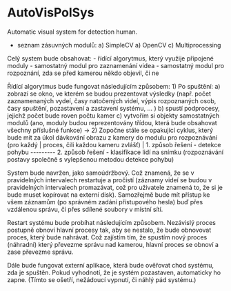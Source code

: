 # AutoVisPolSys
Automatic visual system for detection human.

- seznam zásuvných modulů:
	a) SimpleCV
	a) OpenCV
	c) Multiprocessing

Celý system bude obsahovat:
	- řídící algorytmus, který využije připojené moduly
	- samostatný modul pro zaznamenání videa
	- samostatný modul pro rozpoznání, zda se před kamerou někdo objevil, či ne

Řídící algorytmus bude fungovat následujícím způsobem:
	1) Po spuštění:
		a) zobrazí se okno, ve kterém se budou prezentovat výsledky (např. počet zaznamenaných vydeí, časy natočených videí,
			výpis rozpoznaných osob, časy spuštění, pozastavení a zastavení systému, ... )
		b) spustí podprocesy, jejichž počet bude roven počtu kamer
		c) vytvořím si objekty samostatných modulů (ano, moduly budou reprezentovány třídou, která bude obsahovat všechny 
			příslušné funkce)
 -> 2) Zopočne stále se opakující cyklus, který bude mít za úkol dávkování obrazu z kamery do modulu pro rozpoznávání (pro každý
|		proces, čili každou kameru zvlášť)
|			1. způsob řešení - detekce pohybu
 ---------	2. způsob řešení - klasifikace lidí na snímku (rozpoznávání postavy společně s vylepšenou metodou detekce pohybu)

 System bude navržen, jako samoúdržbový. Což znamená, že se v pravidelných intervalech restartuje a pročistí (záznamy videí se budou v pravidelných intervalech promazávat, což pro uživatele znamená to, že si je bude muset kopírovat na externí disk). Samozřejmě bude mít přístup ke všem záznamům (po správném zadání přístupového hesla) buď přes vzdálenou správu, či přes sdílené soubory v místní sítí.
 
 Restart systému bude probíhat následujícím způsobem. Nezávislý proces postupně obnoví hlavní procesy tak, aby se nestalo, že bude obnovovat proces, který bude nahrávat. Což zajístím tím, že spustím nový proces (náhradní) který převezme správu nad kamerou, hlavní proces se obnoví a zase převezme správu.

 Dále bude fungovat externí aplikace, která bude ověřovat chod systému, zda je spuštěn. Pokud vyhodnotí, že je systém pozastaven, automaticky ho zapne. 
 (Tímto se ošetří, nežádoucí vypnutí, či náhlý pád systému.)